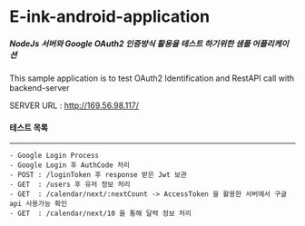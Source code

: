 # E-ink-android-application

##### NodeJs 서버와 Google OAuth2 인증방식 활용을 테스트 하기위한 샘플 어플리케이션

This sample application is to test OAuth2 Identification and RestAPI call with backend-server



SERVER URL : http://169.56.98.117/



#### 테스트 목록

---

```Android
- Google Login Process
- Google Login 후 AuthCode 처리
- POST : /loginToken 후 response 받은 Jwt 보관
- GET  : /users 후 유저 정보 처리
- GET  : /calendar/next/:nextCount -> AccessToken 을 활용한 서버에서 구글api 사용가능 확인
- GET  : /calendar/next/10 을 통해 달력 정보 처리
```



